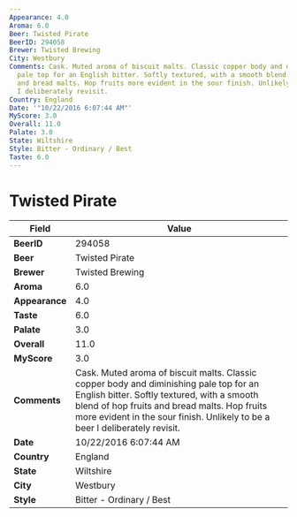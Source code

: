 ```yaml
---
Appearance: 4.0
Aroma: 6.0
Beer: Twisted Pirate
BeerID: 294058
Brewer: Twisted Brewing
City: Westbury
Comments: Cask. Muted aroma of biscuit malts. Classic copper body and diminishing
  pale top for an English bitter. Softly textured, with a smooth blend of hop fruits
  and bread malts. Hop fruits more evident in the sour finish. Unlikely to be a beer
  I deliberately revisit.
Country: England
Date: '"10/22/2016 6:07:44 AM"'
MyScore: 3.0
Overall: 11.0
Palate: 3.0
State: Wiltshire
Style: Bitter - Ordinary / Best
Taste: 6.0
---
```


# Twisted Pirate

| Field         | Value |
|---------------|-------|
| **BeerID** | 294058 |
| **Beer** | Twisted Pirate |
| **Brewer** | Twisted Brewing |
| **Aroma** | 6.0 |
| **Appearance** | 4.0 |
| **Taste** | 6.0 |
| **Palate** | 3.0 |
| **Overall** | 11.0 |
| **MyScore** | 3.0 |
| **Comments** | Cask. Muted aroma of biscuit malts. Classic copper body and diminishing pale top for an English bitter. Softly textured, with a smooth blend of hop fruits and bread malts. Hop fruits more evident in the sour finish. Unlikely to be a beer I deliberately revisit. |
| **Date** | 10/22/2016 6:07:44 AM |
| **Country** | England |
| **State** | Wiltshire |
| **City** | Westbury |
| **Style** | Bitter - Ordinary / Best |
